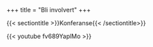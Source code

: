 +++
title = "Bli involvert"
+++

{{< sectiontitle >}}Konferanse{{< /sectiontitle>}}

{{< youtube fv689YaplMo >}}
